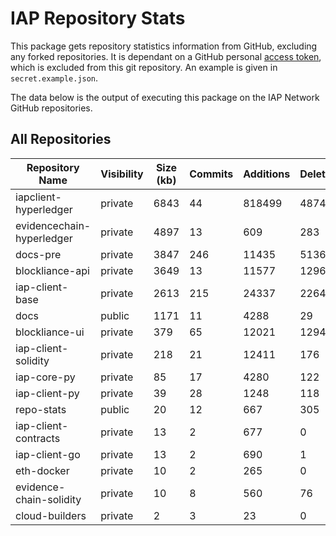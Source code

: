 # IAP Repository Stats

This package gets repository statistics information from GitHub, excluding any forked repositories. It is dependant on a GitHub personal [access token](https://github.com/settings/tokens), which is excluded from this git repository. An example is given in `secret.example.json`.

The data below is the output of executing this package on the IAP Network GitHub repositories.

## All Repositories

| Repository Name | Visibility | Size (kb) | Commits | Additions | Deletions | Authors |
| --------------- | ---------- | --------- | ------- | --------- | --------- | ------- |
| iapclient-hyperledger | private | 6843 | 44 | 818499 | 487455 | 2 |
| evidencechain-hyperledger | private | 4897 | 13 | 609 | 283 | 2 |
| docs-pre | private | 3847 | 246 | 11435 | 5136 | 7 |
| blockliance-api | private | 3649 | 13 | 11577 | 1296 | 3 |
| iap-client-base | private | 2613 | 215 | 24337 | 2264 | 5 |
| docs | public | 1171 | 11 | 4288 | 29 | 3 |
| blockliance-ui | private | 379 | 65 | 12021 | 1294 | 4 |
| iap-client-solidity | private | 218 | 21 | 12411 | 176 | 3 |
| iap-core-py | private | 85 | 17 | 4280 | 122 | 2 |
| iap-client-py | private | 39 | 28 | 1248 | 118 | 3 |
| repo-stats | public | 20 | 12 | 667 | 305 | 1 |
| iap-client-contracts | private | 13 | 2 | 677 | 0 | 2 |
| iap-client-go | private | 13 | 2 | 690 | 1 | 2 |
| eth-docker | private | 10 | 2 | 265 | 0 | 2 |
| evidence-chain-solidity | private | 10 | 8 | 560 | 76 | 2 |
| cloud-builders | private | 2 | 3 | 23 | 0 | 2 |
